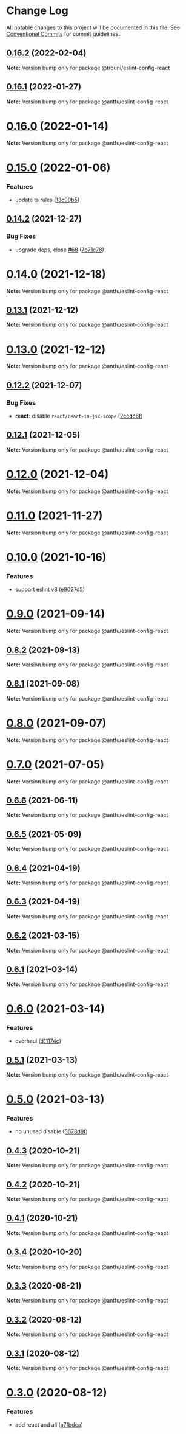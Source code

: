# Change Log

All notable changes to this project will be documented in this file.
See [Conventional Commits](https://conventionalcommits.org) for commit guidelines.

## [0.16.2](https://github.com/trouni/eslint-config/compare/v0.16.1...v0.16.2) (2022-02-04)

**Note:** Version bump only for package @trouni/eslint-config-react





## [0.16.1](https://github.com/antfu/eslint-config/compare/v0.16.0...v0.16.1) (2022-01-27)

**Note:** Version bump only for package @antfu/eslint-config-react





# [0.16.0](https://github.com/antfu/eslint-config/compare/v0.15.0...v0.16.0) (2022-01-14)

**Note:** Version bump only for package @antfu/eslint-config-react





# [0.15.0](https://github.com/antfu/eslint-config/compare/v0.14.2...v0.15.0) (2022-01-06)


### Features

* update ts rules ([13c90b5](https://github.com/antfu/eslint-config/commit/13c90b51504d098ea819dad29888fa5e12f11d3c))





## [0.14.2](https://github.com/antfu/eslint-config/compare/v0.14.1...v0.14.2) (2021-12-27)


### Bug Fixes

* upgrade deps, close [#68](https://github.com/antfu/eslint-config/issues/68) ([7b71c78](https://github.com/antfu/eslint-config/commit/7b71c7852d3db3df05961893b4f085c16d95d274))





# [0.14.0](https://github.com/antfu/eslint-config/compare/v0.13.1...v0.14.0) (2021-12-18)

**Note:** Version bump only for package @antfu/eslint-config-react





## [0.13.1](https://github.com/antfu/eslint-config/compare/v0.13.0...v0.13.1) (2021-12-12)

**Note:** Version bump only for package @antfu/eslint-config-react





# [0.13.0](https://github.com/antfu/eslint-config/compare/v0.12.2...v0.13.0) (2021-12-12)

**Note:** Version bump only for package @antfu/eslint-config-react





## [0.12.2](https://github.com/antfu/eslint-config/compare/v0.12.1...v0.12.2) (2021-12-07)


### Bug Fixes

* **react:** disable `react/react-in-jsx-scope` ([2ccdc6f](https://github.com/antfu/eslint-config/commit/2ccdc6f2a5850081a12a7484625745dfbb371cc9))





## [0.12.1](https://github.com/antfu/eslint-config/compare/v0.12.0...v0.12.1) (2021-12-05)

**Note:** Version bump only for package @antfu/eslint-config-react





# [0.12.0](https://github.com/antfu/eslint-config/compare/v0.11.1...v0.12.0) (2021-12-04)

**Note:** Version bump only for package @antfu/eslint-config-react





# [0.11.0](https://github.com/antfu/eslint-config/compare/v0.10.0...v0.11.0) (2021-11-27)

**Note:** Version bump only for package @antfu/eslint-config-react





# [0.10.0](https://github.com/antfu/eslint-config/compare/v0.9.0...v0.10.0) (2021-10-16)


### Features

* support eslint v8 ([e9027d5](https://github.com/antfu/eslint-config/commit/e9027d5e20540dd6c6adb6a970a6dcbcf7314a81))





# [0.9.0](https://github.com/antfu/eslint-config/compare/v0.8.2...v0.9.0) (2021-09-14)

**Note:** Version bump only for package @antfu/eslint-config-react





## [0.8.2](https://github.com/antfu/eslint-config/compare/v0.8.1...v0.8.2) (2021-09-13)

**Note:** Version bump only for package @antfu/eslint-config-react





## [0.8.1](https://github.com/antfu/eslint-config/compare/v0.8.0...v0.8.1) (2021-09-08)

**Note:** Version bump only for package @antfu/eslint-config-react





# [0.8.0](https://github.com/antfu/eslint-config/compare/v0.7.0...v0.8.0) (2021-09-07)

**Note:** Version bump only for package @antfu/eslint-config-react





# [0.7.0](https://github.com/antfu/eslint-config/compare/v0.6.6...v0.7.0) (2021-07-05)

**Note:** Version bump only for package @antfu/eslint-config-react





## [0.6.6](https://github.com/antfu/eslint-config/compare/v0.6.5...v0.6.6) (2021-06-11)

**Note:** Version bump only for package @antfu/eslint-config-react





## [0.6.5](https://github.com/antfu/eslint-config/compare/v0.6.4...v0.6.5) (2021-05-09)

**Note:** Version bump only for package @antfu/eslint-config-react





## [0.6.4](https://github.com/antfu/eslint-config/compare/v0.6.3...v0.6.4) (2021-04-19)

**Note:** Version bump only for package @antfu/eslint-config-react





## [0.6.3](https://github.com/antfu/eslint-config/compare/v0.6.2...v0.6.3) (2021-04-19)

**Note:** Version bump only for package @antfu/eslint-config-react





## [0.6.2](https://github.com/antfu/eslint-config/compare/v0.6.1...v0.6.2) (2021-03-15)

**Note:** Version bump only for package @antfu/eslint-config-react





## [0.6.1](https://github.com/antfu/eslint-config/compare/v0.6.0...v0.6.1) (2021-03-14)

**Note:** Version bump only for package @antfu/eslint-config-react





# [0.6.0](https://github.com/antfu/eslint-config/compare/v0.5.1...v0.6.0) (2021-03-14)


### Features

* overhaul ([d11174c](https://github.com/antfu/eslint-config/commit/d11174c6ddfa6fad5c3f47564985a65f46f83bff))





## [0.5.1](https://github.com/antfu/eslint-config/compare/v0.5.0...v0.5.1) (2021-03-13)

**Note:** Version bump only for package @antfu/eslint-config-react





# [0.5.0](https://github.com/antfu/eslint-config/compare/v0.4.3...v0.5.0) (2021-03-13)


### Features

* no unused disable ([5678d9f](https://github.com/antfu/eslint-config/commit/5678d9f5c3f72669d79434fba108c01d28f339e3))





## [0.4.3](https://github.com/antfu/eslint-config/compare/v0.4.2...v0.4.3) (2020-10-21)

**Note:** Version bump only for package @antfu/eslint-config-react





## [0.4.2](https://github.com/antfu/eslint-config/compare/v0.4.1...v0.4.2) (2020-10-21)

**Note:** Version bump only for package @antfu/eslint-config-react





## [0.4.1](https://github.com/antfu/eslint-config/compare/v0.4.0...v0.4.1) (2020-10-21)

**Note:** Version bump only for package @antfu/eslint-config-react





## [0.3.4](https://github.com/antfu/eslint-config/compare/v0.3.3...v0.3.4) (2020-10-20)

**Note:** Version bump only for package @antfu/eslint-config-react





## [0.3.3](https://github.com/antfu/eslint-config/compare/v0.3.2...v0.3.3) (2020-08-21)

**Note:** Version bump only for package @antfu/eslint-config-react





## [0.3.2](https://github.com/antfu/eslint-config/compare/v0.3.1...v0.3.2) (2020-08-12)

**Note:** Version bump only for package @antfu/eslint-config-react





## [0.3.1](https://github.com/antfu/eslint-config/compare/v0.3.0...v0.3.1) (2020-08-12)

**Note:** Version bump only for package @antfu/eslint-config-react





# [0.3.0](https://github.com/antfu/eslint-config/compare/v0.2.14...v0.3.0) (2020-08-12)


### Features

* add react and all ([a7fbdca](https://github.com/antfu/eslint-config/commit/a7fbdcad4b20294e26e817fae468f468376e49cf))
